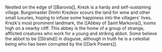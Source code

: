 Nestled on the edge of [[Barovia]], Krezk is a hardy and self-sustaining village. Burgomaster Dmitri Krezkov scours the land for wine and other small luxuries, hoping to infuse some happiness into the villagers' lives. Krezk's most prominent landmark, the [[Abbey of Saint Markovia]], looms high on a nearby cliff. This abbey is the home of a group of strange, afflicted creatures who work for a young and striking abbot. Some believe the abbot to be [[Strahd]] in disguise, although in truth he is a celestial being who has been corrupted by the [[Dark Powers]].

